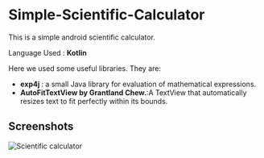 # Simple-Scientific-Calculator
This is a simple android scientific calculator. 

Language Used : <strong> Kotlin </strong> 

Here we used some useful libraries. They are: 
<ul>
<li> <strong>exp4j </strong>: a small Java library for evaluation of mathematical expressions. </li>
<li> <strong>AutoFitTextView by Grantland Chew.</strong>:A TextView that automatically resizes text to fit perfectly within its bounds. </li>
</ul>
<h2> Screenshots</h2>

![Scientific calculator](https://imgur.com/a/LYJ5fx7)

